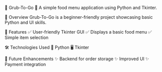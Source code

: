 🍔 Grub-To-Go 🍕
A simple food menu application using Python and Tkinter.

🚀 Overview
Grub-To-Go is a beginner-friendly project showcasing basic Python and UI skills.

🎯 Features
✅ User-friendly Tkinter GUI
✅ Displays a basic food menu
✅ Simple item selection

🛠 Technologies Used
🐍 Python
🖥 Tkinter

🔮 Future Enhancements
✨ Backend for order storage
✨ Improved UI
✨ Payment integration
